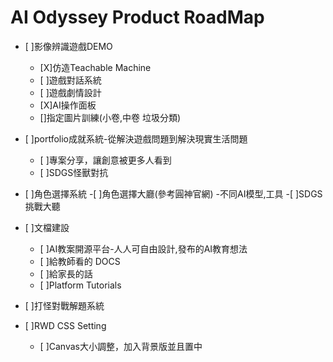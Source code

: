 # AI Odyssey Product RoadMap
- [ ]影像辨識遊戲DEMO
    - [X]仿造Teachable Machine
    - [ ]遊戲對話系統
    - [ ]遊戲劇情設計
    - [X]AI操作面板
    - []指定圖片訓練(小卷,中卷 垃圾分類)

- [ ]portfolio成就系統-從解決遊戲問題到解決現實生活問題
    - [ ]專案分享，讓創意被更多人看到
    - [ ]SDGS怪獸對抗

- [ ]角色選擇系統
    -[ ]角色選擇大廳(參考圓神官網) -不同AI模型,工具
    -[ ]SDGS挑戰大聽


- [ ]文檔建設
    - [ ]AI教案開源平台-人人可自由設計,發布的AI教育想法
    - [ ]給教師看的 DOCS
    - [ ]給家長的話
    - [ ]Platform Tutorials

- [ ]打怪對戰解題系統

- [ ]RWD CSS Setting
    - [ ]Canvas大小調整，加入背景版並且置中
